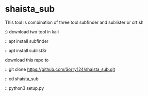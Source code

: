 # shaista_sub
This tool is combination of three tool subfinder and sublister or crt.sh 


:) download two tool in kali 



 :: apt install subfinder

 
 :: apt install sublist3r 
 
download this repo to 

:: git clone https://github.com/Sorry124/shaista_sub.git

:: cd shaista_sub

:: python3 setup.py
